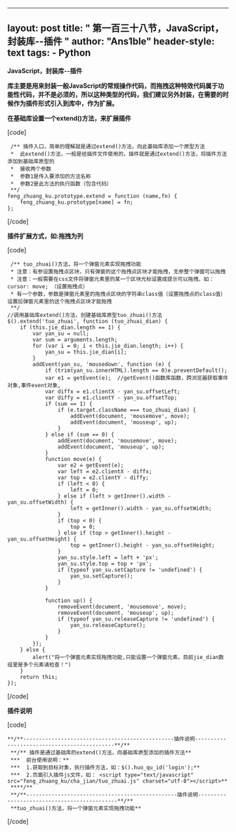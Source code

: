 
---
layout: post
title: " 第一百三十八节，JavaScript，封装库--插件 "
author: "Ans1ble"
header-style: text
tags:
      - Python
---


**JavaScript，封装库--插件**

**库主要是用来封装一般JavaScript的常规操作代码，而拖拽这种特效代码属于功能性代码，并不是必须的，所以这种类型的代码，我们建议另外封装，在需要的时候作为插件形式引入到库中，作为扩展。**



**在基础库设置一个extend()方法，来扩展插件**

[code]

     /** 插件入口，简单的理解就是通过extend()方法，向此基础库添加一个原型方法
     *  此extend()方法，一般是给插件文件使用的，插件就是通过extend()方法，将插件方法添加到基础库原型的
     *  接收两个参数
     *  参数1是传入要添加的方法名称
     *  参数2是此方法的执行函数（包含代码）
     **/
    feng_zhuang_ku.prototype.extend = function (name,fn) {
        feng_zhuang_ku.prototype[name] = fn;
    };
[/code]



**插件扩展方式，如:拖拽为列**

[code]

     /** tuo_zhuai()方法，将一个弹窗元素实现拖拽功能
     * 注意：有参设置拖拽点区块，只有弹窗的这个拖拽点区块才能拖拽，无参整个弹窗可以拖拽
     * 注意：一般需要在css文件将弹窗元素里的某一个区块光标设置成提示可以拖拽，如：cursor: move; （设置拖拽点）
     * 有一个参数，参数是弹窗元素里的拖拽点区块的字符串class值（设置拖拽点的class值）设置后弹窗元素里的这个拖拽点区块才能拖拽
     **/
    //调用基础库extend()方法，创建基础库原型tuo_zhuai()方法
    $().extend('tuo_zhuai', function (tuo_zhuai_dian) {
        if (this.jie_dian.length == 1) {
            var yan_su = null;
            var sum = arguments.length;
            for (var i = 0; i < this.jie_dian.length; i++) {
                yan_su = this.jie_dian[i];
            }
            addEvent(yan_su, 'mousedown', function (e) {
                if (trim(yan_su.innerHTML).length == 0)e.preventDefault();
                var e1 = getEvent(e);  //getEvent()函数库函数，跨浏览器获取事件对象,事件event对象,
                var diffx = e1.clientX - yan_su.offsetLeft;
                var diffy = e1.clientY - yan_su.offsetTop;
                if (sum == 1) {
                    if (e.target.className === tuo_zhuai_dian) {
                        addEvent(document, 'mousemove', move);
                        addEvent(document, 'mouseup', up);
                    }
                } else if (sum == 0) {
                    addEvent(document, 'mousemove', move);
                    addEvent(document, 'mouseup', up);
                }
                function move(e) {
                    var e2 = getEvent(e);
                    var left = e2.clientX - diffx;
                    var top = e2.clientY - diffy;
                    if (left < 0) {
                        left = 0;
                    } else if (left > getInner().width - yan_su.offsetWidth) {
                        left = getInner().width - yan_su.offsetWidth;
                    }
                    if (top < 0) {
                        top = 0;
                    } else if (top > getInner().height - yan_su.offsetHeight) {
                        top = getInner().height - yan_su.offsetHeight;
                    }
                    yan_su.style.left = left + 'px';
                    yan_su.style.top = top + 'px';
                    if (typeof yan_su.setCapture != 'undefined') {
                        yan_su.setCapture();
                    }
                }
    
                function up() {
                    removeEvent(document, 'mousemove', move);
                    removeEvent(document, 'mouseup', up);
                    if (typeof yan_su.releaseCapture != 'undefined') {
                        yan_su.releaseCapture();
                    }
                }
            });
        } else {
            alert("将一个弹窗元素实现拖拽功能,只能设置一个弹窗元素，目前jie_dian数组里是多个元素请检查！")
        }
        return this;
    });
[/code]



**插件说明**

[code]

    **/**------------------------------------------------插件说明--------------------------------------------**/**  
     **/** 插件是通过基础库的extend()方法，向基础库原型添加的插件方法**  
     ***  前台使用说明：**  
     ***  1.获取到目标对象，执行插件方法，如：$().huo_qu_id('login');**  
     ***  2.页面引入插件js文件，如： <script type="text/javascript" src="feng_zhuang_ku/cha_jian/tuo_zhuai.js" charset="utf-8"></script>**  
     ****/**  
     **/**------------------------------------------------插件说明--------------------------------------------**/**  
     **tuo_zhuai()方法，将一个弹窗元素实现拖拽功能**
[/code]

